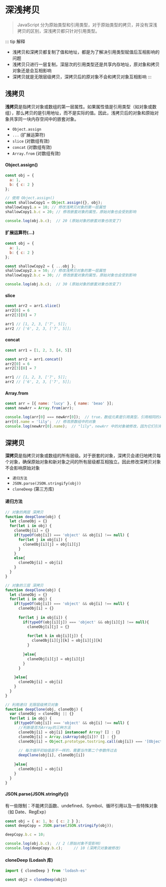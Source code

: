 # 深浅拷贝
> JavaScript 分为原始类型和引用类型，对于原始类型的拷贝，并没有深浅拷贝的区别，深浅拷贝都只针对引用类型。

::: tip 解释
* 浅拷贝和深拷贝都复制了值和地址，都是为了解决引用类型赋值后互相影响的问题
* 浅拷贝只进行一层复制，深层次的引用类型还是共享内存地址，原对象和拷贝对象还是会互相影响
* 深拷贝就是无限层级拷贝，深拷贝后的原对象不会和拷贝对象互相影响
:::

## 浅拷贝
**浅拷贝**是指拷贝对象或数组的第一层属性。如果属性值是引用类型（如对象或数组），那么拷贝的是引用地址，而不是实际的值。因此，浅拷贝后的对象和原始对象共享同一块内存空间中的嵌套对象。

* `Object.assign`
* `...` (扩展运算符)
* `slice` (对数组有效)
* `concat` (对数组有效)
* `Array.from` (对数组有效)



#### Object.assign()
```js
const obj = {
  a: 1,
  b: { c: 2 }
};

// 使用 Object.assign()
const shallowCopy1 = Object.assign({}, obj);
shallowCopy1.a = 10; // 修改浅拷贝对象的第一层属性
shallowCopy1.b.c = 20; // 修改嵌套对象的属性，原始对象也会受到影响

console.log(obj.b.c);  // 20 (原始对象的嵌套对象也改变了)
```

#### 扩展运算符(...)
```js
const obj = {
  a: 1,
  b: { c: 2 }
};

const shallowCopy2 = { ...obj };
shallowCopy2.a = 50; // 修改浅拷贝对象的第一层属性
shallowCopy2.b.c = 30; // 修改嵌套对象的属性，原始对象也会受到影响

console.log(obj.b.c);  // 30 (原始对象的嵌套对象也改变了)
```

#### slice
```js
const arr2 = arr1.slice()
arr2[0] = 6
arr2[3][0] = 7

arr1 // [1, 2, 3, ['7', 5]];
arr2 // ['6', 2, 3, ['7', 5]];
```

#### concat
```js
const arr1 = [1, 2, 3, [4, 5]]

const arr2 = arr1.concat()
arr2[0] = 6
arr2[3][0] = 7

arr1 // [1, 2, 3, ['7', 5]];
arr2 // ['6', 2, 3, ['7', 5]];
```

#### Array.from
```js
const arr = [{ name: 'lucy' }, { name: 'beao' }];
const newArr = Array.from(arr);

console.log(arr[0] === newArr[0]);  // true，数组元素是引用类型，引用相同的对象
arr[0].name = 'lily';  // 修改原数组中的对象
console.log(newArr[0].name);  // "lily"，newArr 中的对象被修改，因为它们引用的是同一个对象
```

## 深拷贝
**深拷贝**是指拷贝对象或数组的所有层级。对于嵌套的对象，深拷贝会递归地拷贝每个对象，确保原始对象和新对象之间的所有层级都互相独立。因此修改深拷贝对象不会影响原始对象

* `递归方法`
* `JSON.parse(JSON.stringify(obj))`
* `cloneDeep` (第三方库)

#### 递归方法
```js
// 对象的两层 深拷贝
function deepClone(obj) {
  let cloneObj = {}
  for(let i in obj) {
    cloneObj[i] = {}
    if(typeOf(obj[i]) === 'object' && obj[i] !== null) {
      for(let j in obj[i]) {
        cloneObj[i][j] = obj[i][j]
      }
    }
    else{
      cloneObj[i] = obj[i]
    }
  }
}
```
```js
// 对象的三层 深拷贝
function deepClone(obj) {
  let cloneObj = {}
  for(let i in obj) {
    if(typeOf(obj[i]) === 'object' && obj[i] !== null) {
      cloneObj[i] = {}
      
      for(let j in obj[i]) {
        if(typeOf(obj[i][j]) === 'object' && obj[i][j] !== null){
          cloneObj[i][j] = {}
          
          for(let k in obj[i][j]) {
            cloneObj[i][j][k] = obj[i][j][k]
          }
          
        }else{
          cloneObj[i][j] = obj[i][j] 
        }
      }
      
    }else{
      cloneObj[i] = obj[i]
    }
  }
}
```

```js
// 利用递归 无限层级拷贝对象
function deepClone(obj, cloneObj) {
  var cloneObj = cloneObj || {}
  for(let i in obj) {
    if(typeOf(obj[i]) === 'object' && obj[i] !== null) {
      //判断是否为Array的三种方法
      cloneObj[i] = obj[i] instanceof Array? [] : {}
      cloneObj[i] = Array.isArray(obj[i])? [] : {}
      cloneObj[i] = Object.prototype.tostring.call(obj[i]) === '[Object Array]' ? [] : {}
      
      // 每次循环初始值是不一样的，需要当作第二个参数传过去
      deepClone(obj[i], cloneObj[i])
      
    }else{
      cloneObj[i] = obj[i]
    }
  }
}
```

#### JSON.parse(JSON.stringify())
有一些限制：不能拷贝函数、undefined、Symbol、循环引用以及一些特殊对象（如 Date、RegExp）
```js
const obj = { a: 1, b: { c: 2 } };
const deepCopy = JSON.parse(JSON.stringify(obj));

deepCopy.b.c = 10;

console.log(obj.b.c);  // 2 (原始对象不受影响)
console.log(deepCopy.b.c);     // 10 (深拷贝对象被修改)
```

#### cloneDeep (Lodash 库)
```js
import { cloneDeep } from 'lodash-es'

const obj2 = cloneDeep(obj1)
```
